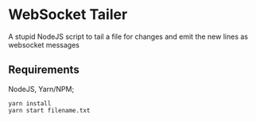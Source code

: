 # WebSocket Tailer

A stupid NodeJS script to tail a file for changes and emit the new lines as
websocket messages

## Requirements

NodeJS, Yarn/NPM;

```
yarn install
yarn start filename.txt
```
